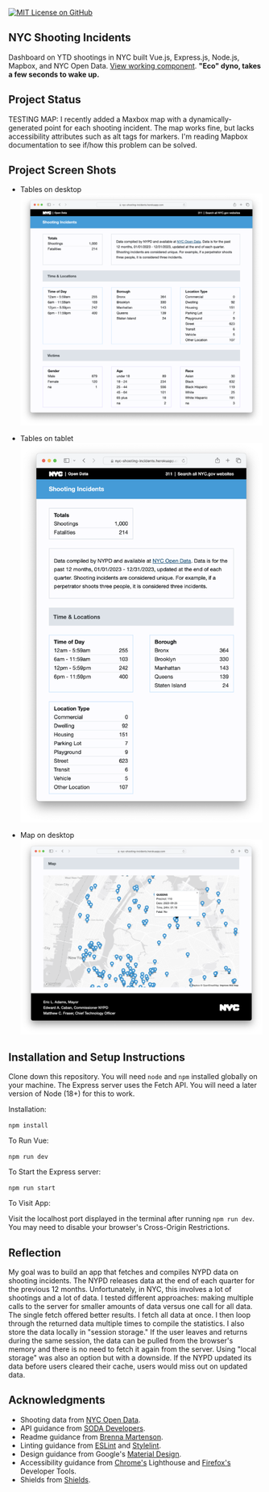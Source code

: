 [![MIT License on GitHub](https://img.shields.io/github/license/seankelliher/nyc-shooting-incidents?style=flat-square)](/LICENSE.txt)
## NYC Shooting Incidents

Dashboard on YTD shootings in NYC built Vue.js, Express.js, Node.js, Mapbox, and NYC Open Data. [View working component](https://nyc-shooting-incidents.herokuapp.com). **"Eco" dyno, takes a few seconds to wake up.**

## Project Status

TESTING MAP: I recently added a Maxbox map with a dynamically-generated point for each shooting incident. The map works fine, but lacks accessibility attributes such as alt tags for markers. I'm reading Mapbox documentation to see if/how this problem can be solved.

## Project Screen Shots

* Tables on desktop
![screen shot of project](/screenshots/nyc-shooting-incidents-screenshot1.png?s=600)

* Tables on tablet
![screen shot of project](/screenshots/nyc-shooting-incidents-screenshot2.png?s=600)

* Map on desktop
![screen shot of project](/screenshots/nyc-shooting-incidents-screenshot3.png?s=600)

## Installation and Setup Instructions

Clone down this repository. You will need `node` and `npm` installed globally on your machine. The Express server uses the Fetch API. You will need a later version of Node (18+) for this to work. 

Installation:

`npm install`  

To Run Vue:

`npm run dev`  

To Start the Express server:

`npm run start`  

To Visit App:

Visit the localhost port displayed in the terminal after running `npm run dev`. You may need to disable your browser's Cross-Origin Restrictions.

## Reflection

My goal was to build an app that fetches and compiles NYPD data on shooting incidents. The NYPD releases data at the end of each quarter for the previous 12 months. Unfortunately, in NYC, this involves a lot of shootings and a lot of data. I tested different approaches: making multiple calls to the server for smaller amounts of data versus one call for all data. The single fetch offered better results. I fetch all data at once. I then loop through the returned data multiple times to compile the statistics. I also store the data locally in "session storage." If the user leaves and returns during the same session, the data can be pulled from the browser's memory and there is no need to fetch it again from the server. Using "local storage" was also an option but with a downside. If the NYPD updated its data before users cleared their cache, users would miss out on updated data.

## Acknowledgments

* Shooting data from [NYC Open Data](https://data.cityofnewyork.us/Public-Safety/NYPD-Shooting-Incident-Data-Year-To-Date-/5ucz-vwe8).
* API guidance from [SODA Developers](https://dev.socrata.com).
* Readme guidance from [Brenna Martenson](https://gist.github.com/martensonbj/6bf2ec2ed55f5be723415ea73c4557c4).
* Linting guidance from [ESLint](https://eslint.org) and [Stylelint](https://stylelint.io).
* Design guidance from Google's [Material Design](https://material.io/design).
* Accessibility guidance from [Chrome's](https://www.google.com/chrome/) Lighthouse and [Firefox's](https://www.mozilla.org/en-US/firefox/new/) Developer Tools.
* Shields from [Shields](https://shields.io).